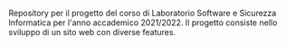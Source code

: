 Repository per il progetto del corso di Laboratorio Software e Sicurezza Informatica per l'anno accademico 2021/2022.
Il progetto consiste nello sviluppo di un sito web con diverse features.
